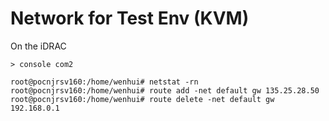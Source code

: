 # Network for Test Env (KVM)

On the iDRAC
```
> console com2
```

```
root@pocnjrsv160:/home/wenhui# netstat -rn
root@pocnjrsv160:/home/wenhui# route add -net default gw 135.25.28.50
root@pocnjrsv160:/home/wenhui# route delete -net default gw 192.168.0.1
```
